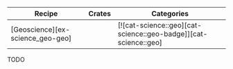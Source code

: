 | Recipe | Crates | Categories |
|---|---|---|
| [Geoscience][ex-science_geo-geo] |  | [![cat-science::geo][cat-science::geo-badge]][cat-science::geo] |

<div class="hidden">
TODO
</div>
